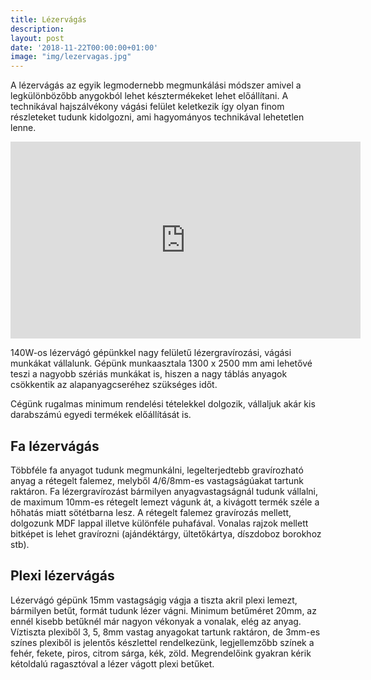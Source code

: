 ```yaml
---
title: Lézervágás
description:
layout: post
date: '2018-11-22T00:00:00+01:00'
image: "img/lezervagas.jpg"
---
```

A lézervágás az egyik legmodernebb megmunkálási módszer amivel a legkülönbözőbb anygokból lehet késztermékeket lehet előállítani. A technikával hajszálvékony vágási felület keletkezik így olyan finom részleteket tudunk kidolgozni, ami hagyományos technikával lehetetlen lenne.

<iframe width="560" height="315" src="https://www.youtube.com/embed/eww3nH9cKPw" frameborder="0" allow="accelerometer; autoplay; encrypted-media; gyroscope; picture-in-picture" allowfullscreen></iframe>

140W-os lézervágó gépünkkel nagy felületű lézergravírozási, vágási munkákat vállalunk. Gépünk munkaasztala 1300 x 2500 mm ami lehetővé teszi a nagyobb szériás munkákat is, hiszen a nagy táblás anyagok csökkentik az alapanyagcseréhez szükséges időt.

Cégünk rugalmas minimum rendelési tételekkel dolgozik, vállaljuk akár kis darabszámú egyedi termékek előállítását is.

## Fa lézervágás
Többféle fa anyagot tudunk megmunkálni, legelterjedtebb gravírozható anyag a rétegelt falemez, melyből 4/6/8mm-es vastagságúakat tartunk raktáron. Fa lézergravírozást bármilyen anyagvastagságnál tudunk vállalni, de maximum 10mm-es rétegelt lemezt vágunk át, a kivágott termék széle a hőhatás miatt sötétbarna lesz. A rétegelt falemez gravírozás mellett, dolgozunk MDF lappal illetve különféle puhafával. Vonalas rajzok mellett bitképet is lehet gravírozni (ajándéktárgy, ültetőkártya, díszdoboz borokhoz stb).

## Plexi lézervágás
Lézervágó gépünk 15mm vastagságig vágja a tiszta akril plexi lemezt, bármilyen betűt, formát tudunk lézer vágni. Minimum betűméret 20mm, az ennél kisebb betűknél már nagyon vékonyak a vonalak, elég az anyag. Víztiszta plexiből 3, 5, 8mm vastag anyagokat tartunk raktáron, de 3mm-es színes plexiből is jelentős készlettel rendelkezünk, legjellemzőbb színek a fehér, fekete, piros, citrom sárga, kék, zöld. Megrendelőink gyakran kérik kétoldalú ragasztóval a lézer vágott plexi betűket.
